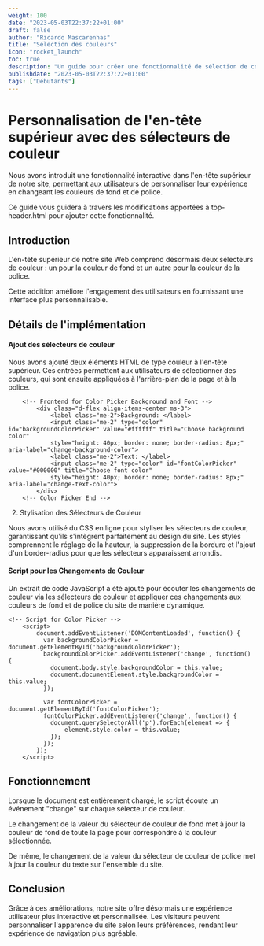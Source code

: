 ```yaml
---
weight: 100
date: "2023-05-03T22:37:22+01:00"
draft: false
author: "Ricardo Mascarenhas"
title: "Sélection des couleurs"
icon: "rocket_launch"
toc: true
description: "Un guide pour créer une fonctionnalité de sélection de couleur dans Lotus Docs"
publishdate: "2023-05-03T22:37:22+01:00"
tags: ["Débutants"]
---
```


# Personnalisation de l'en-tête supérieur avec des sélecteurs de couleur

Nous avons introduit une fonctionnalité interactive dans l'en-tête supérieur de notre site, permettant aux utilisateurs de personnaliser leur expérience en changeant les couleurs de fond et de police.

Ce guide vous guidera à travers les modifications apportées à top-header.html pour ajouter cette fonctionnalité.

## Introduction

L'en-tête supérieur de notre site Web comprend désormais deux sélecteurs de couleur : un pour la couleur de fond et un autre pour la couleur de la police.

Cette addition améliore l'engagement des utilisateurs en fournissant une interface plus personnalisable.

## Détails de l'implémentation

#### Ajout des sélecteurs de couleur

Nous avons ajouté deux éléments HTML de type couleur à l'en-tête supérieur. Ces entrées permettent aux utilisateurs de sélectionner des couleurs, qui sont ensuite appliquées à l'arrière-plan de la page et à la police.



```shell
    <!-- Frontend for Color Picker Background and Font -->
        <div class="d-flex align-items-center ms-3">
            <label class="me-2">Background: </label>
            <input class="me-2" type="color" id="backgroundColorPicker" value="#ffffff" title="Choose background color"
            style="height: 40px; border: none; border-radius: 8px;" aria-label="change-background-color">
            <label class="me-2">Text: </label>
            <input class="me-2" type="color" id="fontColorPicker" value="#000000" title="Choose font color"
            style="height: 40px; border: none; border-radius: 8px;" aria-label="change-text-color">
        </div>
    <!-- Color Picker End -->
```

2. Stylisation des Sélecteurs de Couleur


Nous avons utilisé du CSS en ligne pour styliser les sélecteurs de couleur, garantissant qu'ils s'intègrent parfaitement au design du site. Les styles comprennent le réglage de la hauteur, la suppression de la bordure et l'ajout d'un border-radius pour que les sélecteurs apparaissent arrondis.



#### Script pour les Changements de Couleur

Un extrait de code JavaScript a été ajouté pour écouter les changements de couleur via les sélecteurs de couleur et appliquer ces changements aux couleurs de fond et de police du site de manière dynamique.


```shell
<!-- Script for Color Picker -->
    <script>
        document.addEventListener('DOMContentLoaded', function() {
          var backgroundColorPicker = document.getElementById('backgroundColorPicker');
          backgroundColorPicker.addEventListener('change', function() {
            document.body.style.backgroundColor = this.value;
            document.documentElement.style.backgroundColor = this.value;
          });
      
          var fontColorPicker = document.getElementById('fontColorPicker');
          fontColorPicker.addEventListener('change', function() {
            document.querySelectorAll('p').forEach(element => {
                element.style.color = this.value;
            });
          });
        });
    </script>
```


## Fonctionnement

Lorsque le document est entièrement chargé, le script écoute un événement "change" sur chaque sélecteur de couleur.

Le changement de la valeur du sélecteur de couleur de fond met à jour la couleur de fond de toute la page pour correspondre à la couleur sélectionnée.

De même, le changement de la valeur du sélecteur de couleur de police met à jour la couleur du texte sur l'ensemble du site.

## Conclusion

Grâce à ces améliorations, notre site offre désormais une expérience utilisateur plus interactive et personnalisée. Les visiteurs peuvent personnaliser l'apparence du site selon leurs préférences, rendant leur expérience de navigation plus agréable.